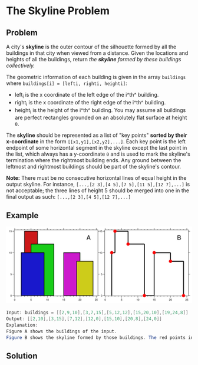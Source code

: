 # The Skyline Problem

## Problem

A city's **skyline** is the outer contour of the silhouette formed by all the buildings in that city when viewed from a distance. Given the locations and heights of all the buildings, return *the **skyline** formed by these buildings collectively.*

The geometric information of each building is given in the array ```buildings``` where ```buildings[i] = [lefti, righti, heighti]```:

- left<sub>i</sub> is the x coordinate of the left edge of the i^th^ building.
- right<sub>i</sub> is the x coordinate of the right edge of the i^th^ building.
- height<sub>i</sub> is the height of the i^th^ building.
You may assume all buildings are perfect rectangles grounded on an absolutely flat surface at height ```0```.

The **skyline** should be represented as a list of "key points" **sorted by their x-coordinate** in the form ```[[x1,y1],[x2,y2],...]```. Each key point is the left endpoint of some horizontal segment in the skyline except the last point in the list, which always has a y-coordinate ```0``` and is used to mark the skyline's termination where the rightmost building ends. Any ground between the leftmost and rightmost buildings should be part of the skyline's contour.

**Note:** There must be no consecutive horizontal lines of equal height in the output skyline. For instance, ```[...,[2 3],[4 5],[7 5],[11 5],[12 7],...]``` is not acceptable; the three lines of height 5 should be merged into one in the final output as such: ```[...,[2 3],[4 5],[12 7],...]```

## Example

![Image](./skyline.jpg)

```java
Input: buildings = [[2,9,10],[3,7,15],[5,12,12],[15,20,10],[19,24,8]]
Output: [[2,10],[3,15],[7,12],[12,0],[15,10],[20,8],[24,0]]
Explanation:
Figure A shows the buildings of the input.
Figure B shows the skyline formed by those buildings. The red points in figure B represent the key points in the output list.
```

## Solution

